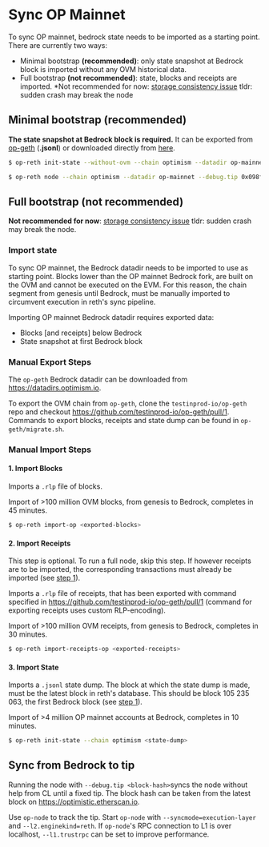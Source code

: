 # Sync OP Mainnet

To sync OP mainnet, bedrock state needs to be imported as a starting point. There are currently two ways:

* Minimal bootstrap **(recommended)**: only state snapshot at Bedrock block is imported without any OVM historical data.
* Full bootstrap **(not recommended)**: state, blocks and receipts are imported. *Not recommended for now: [storage consistency issue](https://github.com/paradigmxyz/reth/pull/11099) tldr: sudden crash may break the node

## Minimal bootstrap (recommended)

**The state snapshot at Bedrock block is required.** It can be exported from [op-geth](https://github.com/testinprod-io/op-erigon/blob/pcw109550/bedrock-db-migration/bedrock-migration.md#export-state) (**.jsonl**) or downloaded directly from [here](https://mega.nz/file/GdZ1xbAT#a9cBv3AqzsTGXYgX7nZc_3fl--tcBmOAIwIA5ND6kwc).

```sh
$ op-reth init-state --without-ovm --chain optimism --datadir op-mainnet world_trie_state.jsonl

$ op-reth node --chain optimism --datadir op-mainnet --debug.tip 0x098f87b75c8b861c775984f9d5dbe7b70cbbbc30fc15adb03a5044de0144f2d0 # block #125200000
```


## Full bootstrap (not recommended)

**Not recommended for now**: [storage consistency issue](https://github.com/paradigmxyz/reth/pull/11099) tldr: sudden crash may break the node.

### Import state 

To sync OP mainnet, the Bedrock datadir needs to be imported to use as starting point.
Blocks lower than the OP mainnet Bedrock fork, are built on the OVM and cannot be executed on the EVM.
For this reason, the chain segment from genesis until Bedrock, must be manually imported to circumvent
execution in reth's sync pipeline.

Importing OP mainnet Bedrock datadir requires exported data:

- Blocks [and receipts] below Bedrock
- State snapshot at first Bedrock block

### Manual Export Steps

The `op-geth` Bedrock datadir can be downloaded from <https://datadirs.optimism.io>.

To export the OVM chain from `op-geth`, clone the `testinprod-io/op-geth` repo and checkout
<https://github.com/testinprod-io/op-geth/pull/1>. Commands to export blocks, receipts and state dump can be
found in `op-geth/migrate.sh`.

### Manual Import Steps

#### 1. Import Blocks

Imports a `.rlp` file of blocks.

Import of >100 million OVM blocks, from genesis to Bedrock, completes in 45 minutes.

```bash
$ op-reth import-op <exported-blocks>
```

#### 2. Import Receipts

This step is optional. To run a full node, skip this step. If however receipts are to be imported, the
corresponding transactions must already be imported (see [step 1](#1-import-blocks)).

Imports a `.rlp` file of receipts, that has been exported with command specified in
<https://github.com/testinprod-io/op-geth/pull/1> (command for exporting receipts uses custom RLP-encoding). 

Import of >100 million OVM receipts, from genesis to Bedrock, completes in 30 minutes.

```bash
$ op-reth import-receipts-op <exported-receipts>
```

#### 3. Import State

Imports a `.jsonl` state dump. The block at which the state dump is made, must be the latest block in
reth's database. This should be block 105 235 063, the first Bedrock block (see [step 1](#1-import-blocks)).

Import of >4 million OP mainnet accounts at Bedrock, completes in 10 minutes.

```bash
$ op-reth init-state --chain optimism <state-dump>
```

## Sync from Bedrock to tip

Running the node with `--debug.tip <block-hash>`syncs the node without help from CL until a fixed tip. The
block hash can be taken from the latest block on <https://optimistic.etherscan.io>.

Use `op-node` to track the tip. Start `op-node` with `--syncmode=execution-layer` and `--l2.enginekind=reth`. If `op-node`'s RPC
connection to L1 is over localhost, `--l1.trustrpc` can be set to improve performance.
